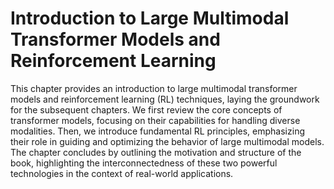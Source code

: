 # Introduction to Large Multimodal Transformer Models and Reinforcement Learning

This chapter provides an introduction to large multimodal transformer models and reinforcement learning (RL) techniques, laying the groundwork for the subsequent chapters.  We first review the core concepts of transformer models, focusing on their capabilities for handling diverse modalities.  Then, we introduce fundamental RL principles, emphasizing their role in guiding and optimizing the behavior of large multimodal models.  The chapter concludes by outlining the motivation and structure of the book, highlighting the interconnectedness of these two powerful technologies in the context of real-world applications.


